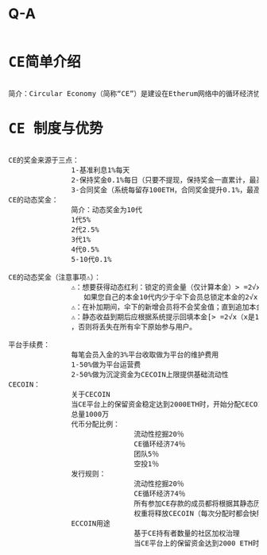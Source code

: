 # Q-A
<pre>
<h1>CE简单介绍</h1>
简介：Circular Economy（简称“CE”）是建设在Etherum网络中的循环经济协议，旨在于通过智能合约的保障，让全球参与者体验在区块链变革下普惠金融的魅力，此外Circular Economy有着清晰的商业规划布局，将打造集去中心化借贷、资产上链、DEX等Defi业务一站式平台！
<h1>CE 制度与优势</h1>
CE的奖金来源于三点：
               1-基准利息1%每天
               2-保持奖金0.1%每日（只要不提现，保持奖金一直累计，最高上限1.5%）
               3-合同奖金（系统每留存100ETH，合同奖金提升0.1%，最高上限15%）
CE的动态奖金：
               简介：动态奖金为10代
               1代5%
               2代2.5%
               3代1%
               4代0.5%
               5-10代0.1%
               
CE的动态奖金（注意事项⚠️）：     
               ⚠️：想要获得动态红利：锁定的资金量（仅计算本金）> =2√x（x是10代内所有成员的总投资）；
                  如果您自己的本金10代内少于伞下会员总锁定本金的2√x，则您可以继续填补至标准金额（系统将进行公开和填补48小时）。
               ⚠️：在补加期间，伞下的新增会员将不会奖金值；直到追加本金到系统标准要求，才会重新计算新的市场奖金。
               ⚠️：静态收益到期后应根据系统提示回填本金[> =2√x（x是10代所有成员的总投资）] 才可以继续享受动态股息权利（24小时内）
               ，否则将丢失在所有伞下原始参与用户。
               
平台手续费：
               每笔会员入金的3%平台收取做为平台的维护费用
               1-50%做为平台运营费
               2-50%做为沉淀资金为CECOIN上限提供基础流动性
CECOIN：
               关于CECOIN
               当CE平台上的保留资金稳定达到2000ETH时，开始分配CECOIN
               总量1000万
               代币分配比例：
                              流动性挖掘20％
                              CE循环经济74％
                              团队5％
                              空投1％
               发行规则：
                              流动性挖掘20％
                              CE循环经济74％
                              所有参加CE存款的成员都将根据其静态历史收入权+动态收益开1.5平方根，
                              权重将释放CECOIN（每次分配时都会快照）          
               ECCOIN用途
                              基于CE持有者数量的社区加权治理
                              当CE平台上的保留资金达到2000 ETH时，开始启动CECOIN分配。进入CE平台的所有ETH项目团队保留3％的资金，                               其中20％用于运营和维护成本，40％进入尾单游戏奖励池，40％用于市场回购和销毁CECOIN           
               
</pre>
